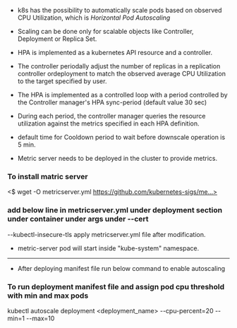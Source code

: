 * k8s has the possibility to automatically scale pods based on observed CPU Utilization, which is *Horizontal Pod Autoscaling*

* Scaling can be done only for scalable objects like Controller, Deployment or Replica Set.

* HPA is implemented as a kubernetes API resource and a controller.

* The controller periodally adjust the number of replicas in a replication controller ordeployment to match the observed average CPU Utilization to the target specified by user.

* The HPA is implemented as a controlled loop with a period controlled by the Controller manager's HPA sync-period (default value 30 sec)

* During each period, the controller manager queries the resource utilization against the metrics specified in each HPA definition.

* default time for Cooldown period to wait before downscale operation is 5 min.

* Metric server needs to be deployed in the cluster to provide metrics.
### To install matric server
<$ wget -O metricserver.yml https://github.com/kubernetes-sigs/me...>

### add below line in metricserver.yml under deployment section under container under args under --cert
--kubectl-insecure-tls
apply metricserver.yml file after modification.

* metric-server pod will start inside "kube-system" namespace.
-----------------------------------------------------------------------------------------------

* After deploying manifest file run below command to enable autoscaling
### To run deployment manifest file and assign pod cpu threshold with min and max pods
kubectl autoscale deployment <deployment_name> --cpu-percent=20  --min=1 --max=10 

